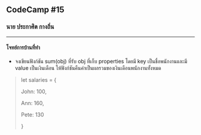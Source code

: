 ## CodeCamp #15

### นาย ประกาศิต กางถิ่น

---

#### โจทย์การบ้านที่ทำ

- จงเขียนฟังก์ชัน sum(obj) ที่รับ obj ที่เก็บ properties โดยมี key เป็นชื่อพนักงานและมี value เป็นเงินเดือน ให้ฟังก์ชันคืนค่าเป็นผลรวมของเงินเดือนพนักงานทั้งหมด

> let salaries = {
>
> John: 100,
>
> Ann: 160,
>
> Pete: 130
>
> }
